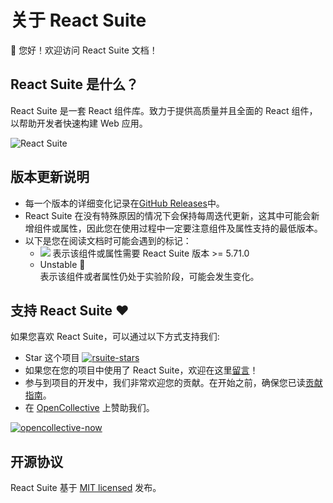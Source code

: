 # 关于 React Suite

👋 您好！欢迎访问 React Suite 文档！

## React Suite 是什么？

React Suite 是一套 React 组件库。致力于提供高质量并且全面的 React 组件，以帮助开发者快速构建 Web 应用。

![React Suite](https://rsuitejs.com/images/react-suite.png)

## 版本更新说明

- 每一个版本的详细变化记录在[GitHub Releases](https://github.com/rsuite/rsuite/releases)中。
- React Suite 在没有特殊原因的情况下会保持每周迭代更新，这其中可能会新增组件或属性，因此您在使用过程中一定要注意组件及属性支持的最低版本。
- 以下是您在阅读文档时可能会遇到的标记：
  - ![][5.71.0] 表示该组件或属性需要 React Suite 版本 >= 5.71.0
  - <div class="rs-badge rs-badge-orange rs-badge-independent" >Unstable 🧪</div> 表示该组件或者属性仍处于实验阶段，可能会发生变化。

## 支持 React Suite ❤️

如果您喜欢 React Suite，可以通过以下方式支持我们:

- Star 这个项目 [![rsuite-stars][rsuite-stars]](https://github.com/rsuite/rsuite)
- 如果您在您的项目中使用了 React Suite，欢迎在这里[留言](https://github.com/rsuite/rsuite/issues/11)！
- 参与到项目的开发中，我们非常欢迎您的贡献。在开始之前，确保您已读[贡献指南](https://github.com/rsuite/rsuite/blob/master/CONTRIBUTING.md)。
- 在 [OpenCollective](https://opencollective.com/rsuite#) 上赞助我们。

[![opencollective-now][opencollective-svg]][opencollective-home]

## 开源协议

React Suite 基于 [MIT licensed](https://github.com/rsuite/rsuite/blob/master/LICENSE) 发布。

[opencollective-svg]: https://opencollective.com/rsuite/tiers/backer.svg?avatarHeight=36
[opencollective-home]: https://opencollective.com/rsuite
[rsuite-stars]: https://img.shields.io/github/stars/rsuite/rsuite?style=social
[5.71.0]: https://img.shields.io/badge/>=-v5.71.0-blue
